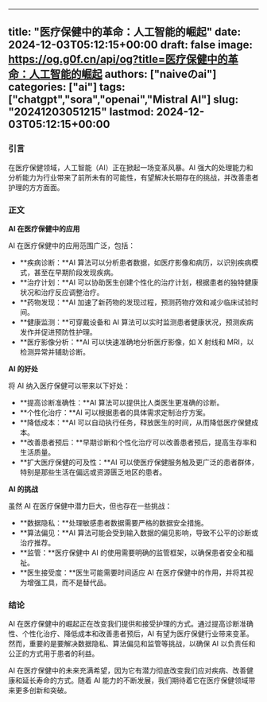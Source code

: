 
---
title: "医疗保健中的革命：人工智能的崛起"
date: 2024-12-03T05:12:15+00:00
draft: false
image: https://og.g0f.cn/api/og?title=医疗保健中的革命：人工智能的崛起
authors: ["naiveのai"]
categories: ["ai"]
tags: ["chatgpt","sora","openai","Mistral AI"]
slug: "20241203051215"
lastmod: 2024-12-03T05:12:15+00:00
---
### 引言

在医疗保健领域，人工智能（AI）正在掀起一场变革风暴。AI 强大的处理能力和分析能力为行业带来了前所未有的可能性，有望解决长期存在的挑战，并改善患者护理的方方面面。

### 正文

**AI 在医疗保健中的应用**

AI 在医疗保健中的应用范围广泛，包括：

* **疾病诊断：**AI 算法可以分析患者数据，如医疗影像和病历，以识别疾病模式，甚至在早期阶段发现疾病。
* **治疗计划：**AI 可以协助医生创建个性化的治疗计划，根据患者的独特健康状况和治疗反应调整治疗。
* **药物发现：**AI 加速了新药物的发现过程，预测药物疗效和减少临床试验时间。
* **健康监测：**可穿戴设备和 AI 算法可以实时监测患者健康状况，预测疾病发作并促进预防性护理。
* **医疗影像分析：**AI 可以快速准确地分析医疗影像，如 X 射线和 MRI，以检测异常并辅助诊断。

**AI 的好处**

将 AI 纳入医疗保健可以带来以下好处：

* **提高诊断准确性：**AI 算法可以提供比人类医生更准确的诊断。
* **个性化治疗：**AI 可以根据患者的具体需求定制治疗方案。
* **降低成本：**AI 可以自动执行任务，释放医生的时间，从而降低医疗保健成本。
* **改善患者预后：**早期诊断和个性化治疗可以改善患者预后，提高生存率和生活质量。
* **扩大医疗保健的可及性：**AI 可以使医疗保健服务触及更广泛的患者群体，特别是那些生活在偏远或资源匮乏地区的患者。

**AI 的挑战**

虽然 AI 在医疗保健中潜力巨大，但也存在一些挑战：

* **数据隐私：**处理敏感患者数据需要严格的数据安全措施。
* **算法偏见：**AI 算法可能会受到输入数据的偏见影响，导致不公平的诊断或治疗推荐。
* **监管：**医疗保健中 AI 的使用需要明确的监管框架，以确保患者安全和福祉。
* **医生接受度：**医生可能需要时间适应 AI 在医疗保健中的作用，并将其视为增强工具，而不是替代品。

### 结论

AI 在医疗保健中的崛起正在改变我们提供和接受护理的方式。通过提高诊断准确性、个性化治疗、降低成本和改善患者预后，AI 有望为医疗保健行业带来变革。然而，重要的是要解决数据隐私、算法偏见和监管等挑战，以确保 AI 以负责任和公正的方式用于患者的利益。

AI 在医疗保健中的未来充满希望，因为它有潜力彻底改变我们应对疾病、改善健康和延长寿命的方式。随着 AI 能力的不断发展，我们期待着它在医疗保健领域带来更多创新和突破。